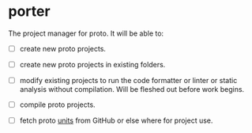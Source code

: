 # porter

The project manager for proto. It will be able to:

- [ ] create new proto projects.

- [ ] create new proto projects in existing folders.

- [ ] modify existing projects to run the code formatter or linter or static analysis without compilation. Will be fleshed out before work begins.

- [ ] compile proto projects.

- [ ] fetch proto [units](../../docs/tbd.md) from GitHub or else where for project use.
